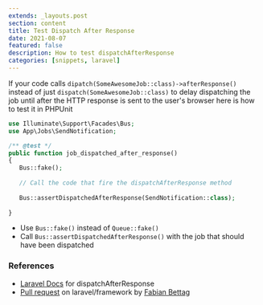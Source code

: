 ```yaml
---
extends: _layouts.post
section: content
title: Test Dispatch After Response
date: 2021-08-07
featured: false
description: How to test dispatchAfterResponse
categories: [snippets, laravel]
---
```


If your code calls `dipatch(SomeAwesomeJob::class)->afterResponse()` instead of just `dispatch(SomeAwesomeJob::class)` to delay dispatching the job until after the HTTP response is sent to the user's browser here is how to test it in PHPUnit

```php
use Illuminate\Support\Facades\Bus;
use App\Jobs\SendNotification;

/** @test */
public function job_dispatched_after_response()
{
   Bus::fake();
   
   // Call the code that fire the dispatchAfterResponse method
   
   Bus::assertDispatchedAfterResponse(SendNotification::class); 
   
}
```
- Use `Bus::fake()` instead of `Queue::fake()`
- Call `Bus::assertDispatchedAfterResponse()` with the job that should have been dispatched 


### References
- [Laravel Docs](https://laravel.com/docs/8.x/queues#dispatching-after-the-response-is-sent-to-browser) for dispatchAfterResponse
- [Pull request](https://github.com/laravel/framework/pull/31418) on laravel/framework by [Fabian Bettag](https://github.com/Jigsaw5279)